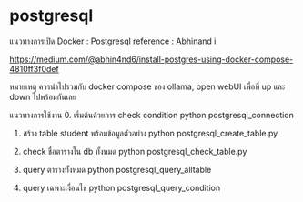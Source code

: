 # postgresql

แนวทางการเปิด Docker : Postgresql
reference : Abhinand i

https://medium.com/@abhin4nd6/install-postgres-using-docker-compose-4810ff3f0def

หมายเหตุ ควรนำไปรวมกับ docker compose ของ ollama, open webUI เพื่อที่ up และ down ไปพร้อมกันเลย

แนวทางการใช้งาน
0. เริ่มต้นด้วยการ check condition
python postgresql_connection

1. สร้าง table student พร้อมข้อมูลตัวอย่าง
python postgresql_create_table.py

2. check ชื่อตารางใน db ทั้งหมด
python postgresql_check_table.py

3. query ตารางทั้งหมด
python postgresql_query_alltable

4. query เฉพาะเงื่อนไข
python postgresql_query_condition
